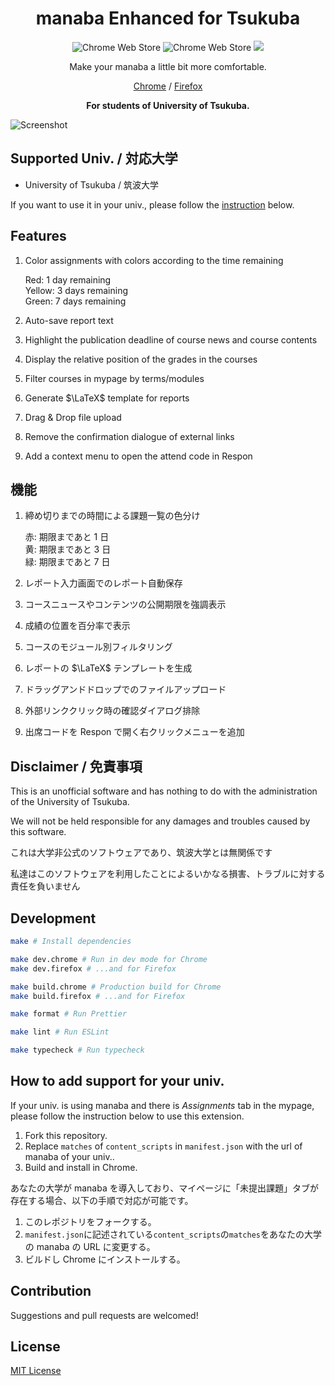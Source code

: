 <div align="center">

<h1>manaba Enhanced for Tsukuba</h1>

![Chrome Web Store](https://img.shields.io/chrome-web-store/users/fldngcbchlbfgbccilklplmhljilhfch)
![Chrome Web Store](https://img.shields.io/chrome-web-store/stars/fldngcbchlbfgbccilklplmhljilhfch)
<a href="https://codeclimate.com/github/manaba-enhanced-for-tsukuba/manaba-enhanced/maintainability"><img src="https://api.codeclimate.com/v1/badges/f8747aeeec34ea931430/maintainability" /></a>

Make your manaba a little bit more comfortable.

[Chrome](https://chrome.google.com/webstore/detail/manaba-enhanced-for-tsuku/fldngcbchlbfgbccilklplmhljilhfch) / [Firefox](https://github.com/manaba-enhanced-for-tsukuba/dist-firefox)

**For students of University of Tsukuba.**

</div>

![Screenshot](./img/dist/thumbnail1.png)

## Supported Univ. / 対応大学

- University of Tsukuba / 筑波大学

If you want to use it in your univ., please follow the [instruction](https://github.com/mkobayashime/manaba-enhanced#how-to-add-support-for-your-univ) below.

## Features

1. Color assignments with colors according to the time remaining

   Red: 1 day remaining  
   Yellow: 3 days remaining  
   Green: 7 days remaining

1. Auto-save report text

1. Highlight the publication deadline of course news and course contents

1. Display the relative position of the grades in the courses

1. Filter courses in mypage by terms/modules

1. Generate $\LaTeX$ template for reports

1. Drag & Drop file upload

1. Remove the confirmation dialogue of external links

1. Add a context menu to open the attend code in Respon

## 機能

1. 締め切りまでの時間による課題一覧の色分け

   赤: 期限まであと 1 日  
   黄: 期限まであと 3 日  
   緑: 期限まであと 7 日

1. レポート入力画面でのレポート自動保存

1. コースニュースやコンテンツの公開期限を強調表示

1. 成績の位置を百分率で表示

1. コースのモジュール別フィルタリング

1. レポートの $\LaTeX$ テンプレートを生成

1. ドラッグアンドドロップでのファイルアップロード

1. 外部リンククリック時の確認ダイアログ排除

1. 出席コードを Respon で開く右クリックメニューを追加

## Disclaimer / 免責事項

This is an unofficial software and has nothing to do with the administration of the University of Tsukuba.

We will not be held responsible for any damages and troubles caused by this software.

これは大学非公式のソフトウェアであり、筑波大学とは無関係です

私達はこのソフトウェアを利用したことによるいかなる損害、トラブルに対する責任を負いません

## Development

```sh
make # Install dependencies

make dev.chrome # Run in dev mode for Chrome
make dev.firefox # ...and for Firefox

make build.chrome # Production build for Chrome
make build.firefox # ...and for Firefox

make format # Run Prettier

make lint # Run ESLint

make typecheck # Run typecheck
```

## How to add support for your univ.

If your univ. is using manaba and there is _Assignments_ tab in the mypage, please follow the instruction below to use this extension.

1. Fork this repository.
1. Replace `matches` of `content_scripts` in `manifest.json` with the url of manaba of your univ..
1. Build and install in Chrome.

あなたの大学が manaba を導入しており、マイページに「未提出課題」タブが存在する場合、以下の手順で対応が可能です。

1. このレポジトリをフォークする。
1. `manifest.json`に記述されている`content_scripts`の`matches`をあなたの大学の manaba の URL に変更する。
1. ビルドし Chrome にインストールする。

## Contribution

Suggestions and pull requests are welcomed!

## License

[MIT License](./LICENSE)
